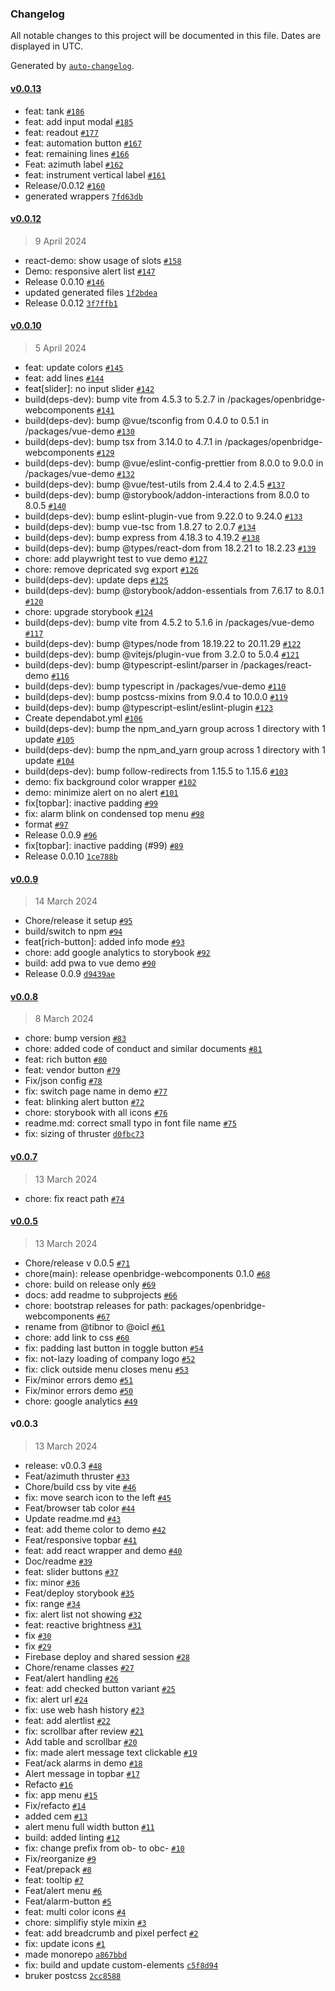 ### Changelog

All notable changes to this project will be documented in this file. Dates are displayed in UTC.

Generated by [`auto-changelog`](https://github.com/CookPete/auto-changelog).

#### [v0.0.13](https://github.com/Ocean-Industries-Concept-Lab/openbridge-webcomponents/compare/v0.0.12...v0.0.13)

- feat: tank [`#186`](https://github.com/Ocean-Industries-Concept-Lab/openbridge-webcomponents/pull/186)
- feat: add input modal [`#185`](https://github.com/Ocean-Industries-Concept-Lab/openbridge-webcomponents/pull/185)
- feat: readout [`#177`](https://github.com/Ocean-Industries-Concept-Lab/openbridge-webcomponents/pull/177)
- feat: automation button [`#167`](https://github.com/Ocean-Industries-Concept-Lab/openbridge-webcomponents/pull/167)
- feat: remaining lines [`#166`](https://github.com/Ocean-Industries-Concept-Lab/openbridge-webcomponents/pull/166)
- Feat: azimuth label [`#162`](https://github.com/Ocean-Industries-Concept-Lab/openbridge-webcomponents/pull/162)
- feat: instrument vertical label [`#161`](https://github.com/Ocean-Industries-Concept-Lab/openbridge-webcomponents/pull/161)
- Release/0.0.12 [`#160`](https://github.com/Ocean-Industries-Concept-Lab/openbridge-webcomponents/pull/160)
- generated wrappers [`7fd63db`](https://github.com/Ocean-Industries-Concept-Lab/openbridge-webcomponents/commit/7fd63db03611026a7fa559dcedda2dd190343049)

#### [v0.0.12](https://github.com/Ocean-Industries-Concept-Lab/openbridge-webcomponents/compare/v0.0.10...v0.0.12)

> 9 April 2024

- react-demo: show usage of slots [`#158`](https://github.com/Ocean-Industries-Concept-Lab/openbridge-webcomponents/pull/158)
- Demo: responsive alert list [`#147`](https://github.com/Ocean-Industries-Concept-Lab/openbridge-webcomponents/pull/147)
- Release 0.0.10 [`#146`](https://github.com/Ocean-Industries-Concept-Lab/openbridge-webcomponents/pull/146)
- updated generated files [`1f2bdea`](https://github.com/Ocean-Industries-Concept-Lab/openbridge-webcomponents/commit/1f2bdea4f0a5c632b71a8c8b9aedef5adbc0f61f)
- Release 0.0.12 [`3f7ffb1`](https://github.com/Ocean-Industries-Concept-Lab/openbridge-webcomponents/commit/3f7ffb1ede16d59f253b895a3b38f1796325a5eb)

#### [v0.0.10](https://github.com/Ocean-Industries-Concept-Lab/openbridge-webcomponents/compare/v0.0.9...v0.0.10)

> 5 April 2024

- feat: update colors [`#145`](https://github.com/Ocean-Industries-Concept-Lab/openbridge-webcomponents/pull/145)
- feat: add lines [`#144`](https://github.com/Ocean-Industries-Concept-Lab/openbridge-webcomponents/pull/144)
- feat[slider]: no input slider [`#142`](https://github.com/Ocean-Industries-Concept-Lab/openbridge-webcomponents/pull/142)
- build(deps-dev): bump vite from 4.5.3 to 5.2.7 in /packages/openbridge-webcomponents [`#141`](https://github.com/Ocean-Industries-Concept-Lab/openbridge-webcomponents/pull/141)
- build(deps-dev): bump @vue/tsconfig from 0.4.0 to 0.5.1 in /packages/vue-demo [`#130`](https://github.com/Ocean-Industries-Concept-Lab/openbridge-webcomponents/pull/130)
- build(deps-dev): bump tsx from 3.14.0 to 4.7.1 in /packages/openbridge-webcomponents [`#129`](https://github.com/Ocean-Industries-Concept-Lab/openbridge-webcomponents/pull/129)
- build(deps-dev): bump @vue/eslint-config-prettier from 8.0.0 to 9.0.0 in /packages/vue-demo [`#132`](https://github.com/Ocean-Industries-Concept-Lab/openbridge-webcomponents/pull/132)
- build(deps-dev): bump @vue/test-utils from 2.4.4 to 2.4.5 [`#137`](https://github.com/Ocean-Industries-Concept-Lab/openbridge-webcomponents/pull/137)
- build(deps-dev): bump @storybook/addon-interactions from 8.0.0 to 8.0.5 [`#140`](https://github.com/Ocean-Industries-Concept-Lab/openbridge-webcomponents/pull/140)
- build(deps-dev): bump eslint-plugin-vue from 9.22.0 to 9.24.0 [`#133`](https://github.com/Ocean-Industries-Concept-Lab/openbridge-webcomponents/pull/133)
- build(deps-dev): bump vue-tsc from 1.8.27 to 2.0.7 [`#134`](https://github.com/Ocean-Industries-Concept-Lab/openbridge-webcomponents/pull/134)
- build(deps-dev): bump express from 4.18.3 to 4.19.2 [`#138`](https://github.com/Ocean-Industries-Concept-Lab/openbridge-webcomponents/pull/138)
- build(deps-dev): bump @types/react-dom from 18.2.21 to 18.2.23 [`#139`](https://github.com/Ocean-Industries-Concept-Lab/openbridge-webcomponents/pull/139)
- chore: add playwright test to vue demo [`#127`](https://github.com/Ocean-Industries-Concept-Lab/openbridge-webcomponents/pull/127)
- chore: remove depricated svg export [`#126`](https://github.com/Ocean-Industries-Concept-Lab/openbridge-webcomponents/pull/126)
- build(deps-dev): update deps [`#125`](https://github.com/Ocean-Industries-Concept-Lab/openbridge-webcomponents/pull/125)
- build(deps-dev): bump @storybook/addon-essentials from 7.6.17 to 8.0.1 [`#120`](https://github.com/Ocean-Industries-Concept-Lab/openbridge-webcomponents/pull/120)
- chore: upgrade storybook [`#124`](https://github.com/Ocean-Industries-Concept-Lab/openbridge-webcomponents/pull/124)
- build(deps-dev): bump vite from 4.5.2 to 5.1.6 in /packages/vue-demo [`#117`](https://github.com/Ocean-Industries-Concept-Lab/openbridge-webcomponents/pull/117)
- build(deps-dev): bump @types/node from 18.19.22 to 20.11.29 [`#122`](https://github.com/Ocean-Industries-Concept-Lab/openbridge-webcomponents/pull/122)
- build(deps-dev): bump @vitejs/plugin-vue from 3.2.0 to 5.0.4 [`#121`](https://github.com/Ocean-Industries-Concept-Lab/openbridge-webcomponents/pull/121)
- build(deps-dev): bump @typescript-eslint/parser in /packages/react-demo [`#116`](https://github.com/Ocean-Industries-Concept-Lab/openbridge-webcomponents/pull/116)
- build(deps-dev): bump typescript in /packages/vue-demo [`#110`](https://github.com/Ocean-Industries-Concept-Lab/openbridge-webcomponents/pull/110)
- build(deps-dev): bump postcss-mixins from 9.0.4 to 10.0.0 [`#119`](https://github.com/Ocean-Industries-Concept-Lab/openbridge-webcomponents/pull/119)
- build(deps-dev): bump @typescript-eslint/eslint-plugin [`#123`](https://github.com/Ocean-Industries-Concept-Lab/openbridge-webcomponents/pull/123)
- Create dependabot.yml [`#106`](https://github.com/Ocean-Industries-Concept-Lab/openbridge-webcomponents/pull/106)
- build(deps-dev): bump the npm_and_yarn group across 1 directory with 1 update [`#105`](https://github.com/Ocean-Industries-Concept-Lab/openbridge-webcomponents/pull/105)
- build(deps-dev): bump the npm_and_yarn group across 1 directory with 1 update [`#104`](https://github.com/Ocean-Industries-Concept-Lab/openbridge-webcomponents/pull/104)
- build(deps-dev): bump follow-redirects from 1.15.5 to 1.15.6 [`#103`](https://github.com/Ocean-Industries-Concept-Lab/openbridge-webcomponents/pull/103)
- demo: fix background color wrapper [`#102`](https://github.com/Ocean-Industries-Concept-Lab/openbridge-webcomponents/pull/102)
- demo: minimize alert on no alert [`#101`](https://github.com/Ocean-Industries-Concept-Lab/openbridge-webcomponents/pull/101)
- fix[topbar]: inactive padding [`#99`](https://github.com/Ocean-Industries-Concept-Lab/openbridge-webcomponents/pull/99)
- fix: alarm blink on condensed top menu [`#98`](https://github.com/Ocean-Industries-Concept-Lab/openbridge-webcomponents/pull/98)
- format [`#97`](https://github.com/Ocean-Industries-Concept-Lab/openbridge-webcomponents/pull/97)
- Release 0.0.9 [`#96`](https://github.com/Ocean-Industries-Concept-Lab/openbridge-webcomponents/pull/96)
- fix[topbar]: inactive padding (#99) [`#89`](https://github.com/Ocean-Industries-Concept-Lab/openbridge-webcomponents/issues/89)
- Release 0.0.10 [`1ce788b`](https://github.com/Ocean-Industries-Concept-Lab/openbridge-webcomponents/commit/1ce788bfb21e644cda5998985ba6a0b2db251833)

#### [v0.0.9](https://github.com/Ocean-Industries-Concept-Lab/openbridge-webcomponents/compare/v0.0.8...v0.0.9)

> 14 March 2024

- Chore/release it setup [`#95`](https://github.com/Ocean-Industries-Concept-Lab/openbridge-webcomponents/pull/95)
- build/switch to npm [`#94`](https://github.com/Ocean-Industries-Concept-Lab/openbridge-webcomponents/pull/94)
- feat[rich-button]: added info mode [`#93`](https://github.com/Ocean-Industries-Concept-Lab/openbridge-webcomponents/pull/93)
- chore: add google analytics to storybook [`#92`](https://github.com/Ocean-Industries-Concept-Lab/openbridge-webcomponents/pull/92)
- build: add pwa to vue demo [`#90`](https://github.com/Ocean-Industries-Concept-Lab/openbridge-webcomponents/pull/90)
- Release 0.0.9 [`d9439ae`](https://github.com/Ocean-Industries-Concept-Lab/openbridge-webcomponents/commit/d9439ae7e12e618fa8eff9f93f5310f3800af8eb)

#### [v0.0.8](https://github.com/Ocean-Industries-Concept-Lab/openbridge-webcomponents/compare/v0.0.7...v0.0.8)

> 8 March 2024

- chore: bump version [`#83`](https://github.com/Ocean-Industries-Concept-Lab/openbridge-webcomponents/pull/83)
- chore: added code of conduct and similar documents [`#81`](https://github.com/Ocean-Industries-Concept-Lab/openbridge-webcomponents/pull/81)
- feat: rich button [`#80`](https://github.com/Ocean-Industries-Concept-Lab/openbridge-webcomponents/pull/80)
- feat: vendor button [`#79`](https://github.com/Ocean-Industries-Concept-Lab/openbridge-webcomponents/pull/79)
- Fix/json config [`#78`](https://github.com/Ocean-Industries-Concept-Lab/openbridge-webcomponents/pull/78)
- fix: switch page name in demo [`#77`](https://github.com/Ocean-Industries-Concept-Lab/openbridge-webcomponents/pull/77)
- feat: blinking alert button [`#72`](https://github.com/Ocean-Industries-Concept-Lab/openbridge-webcomponents/pull/72)
- chore: storybook with all icons [`#76`](https://github.com/Ocean-Industries-Concept-Lab/openbridge-webcomponents/pull/76)
- readme.md: correct small typo in font file name [`#75`](https://github.com/Ocean-Industries-Concept-Lab/openbridge-webcomponents/pull/75)
- fix: sizing of thruster [`d0fbc73`](https://github.com/Ocean-Industries-Concept-Lab/openbridge-webcomponents/commit/d0fbc737917c43b255c261d3e30ce5062ef061a4)

#### [v0.0.7](https://github.com/Ocean-Industries-Concept-Lab/openbridge-webcomponents/compare/v0.0.5...v0.0.7)

> 13 March 2024

- chore: fix react path [`#74`](https://github.com/Ocean-Industries-Concept-Lab/openbridge-webcomponents/pull/74)

#### [v0.0.5](https://github.com/Ocean-Industries-Concept-Lab/openbridge-webcomponents/compare/v0.0.3...v0.0.5)

> 13 March 2024

- Chore/release v 0.0.5 [`#71`](https://github.com/Ocean-Industries-Concept-Lab/openbridge-webcomponents/pull/71)
- chore(main): release openbridge-webcomponents 0.1.0 [`#68`](https://github.com/Ocean-Industries-Concept-Lab/openbridge-webcomponents/pull/68)
- chore: build on release only [`#69`](https://github.com/Ocean-Industries-Concept-Lab/openbridge-webcomponents/pull/69)
- docs: add readme to subprojects [`#66`](https://github.com/Ocean-Industries-Concept-Lab/openbridge-webcomponents/pull/66)
- chore: bootstrap releases for path: packages/openbridge-webcomponents [`#67`](https://github.com/Ocean-Industries-Concept-Lab/openbridge-webcomponents/pull/67)
- rename from @tibnor to @oicl [`#61`](https://github.com/Ocean-Industries-Concept-Lab/openbridge-webcomponents/pull/61)
- chore: add link to css [`#60`](https://github.com/Ocean-Industries-Concept-Lab/openbridge-webcomponents/pull/60)
- fix: padding last button in toggle button [`#54`](https://github.com/Ocean-Industries-Concept-Lab/openbridge-webcomponents/pull/54)
- fix: not-lazy loading of company logo [`#52`](https://github.com/Ocean-Industries-Concept-Lab/openbridge-webcomponents/pull/52)
- fix: click outside menu closes menu [`#53`](https://github.com/Ocean-Industries-Concept-Lab/openbridge-webcomponents/pull/53)
- Fix/minor errors demo [`#51`](https://github.com/Ocean-Industries-Concept-Lab/openbridge-webcomponents/pull/51)
- Fix/minor errors demo [`#50`](https://github.com/Ocean-Industries-Concept-Lab/openbridge-webcomponents/pull/50)
- chore: google analytics [`#49`](https://github.com/Ocean-Industries-Concept-Lab/openbridge-webcomponents/pull/49)

#### v0.0.3

> 13 March 2024

- release: v0.0.3 [`#48`](https://github.com/Ocean-Industries-Concept-Lab/openbridge-webcomponents/pull/48)
- Feat/azimuth thruster [`#33`](https://github.com/Ocean-Industries-Concept-Lab/openbridge-webcomponents/pull/33)
- Chore/build css by vite [`#46`](https://github.com/Ocean-Industries-Concept-Lab/openbridge-webcomponents/pull/46)
- fix: move search icon to the left [`#45`](https://github.com/Ocean-Industries-Concept-Lab/openbridge-webcomponents/pull/45)
- Feat/browser tab color [`#44`](https://github.com/Ocean-Industries-Concept-Lab/openbridge-webcomponents/pull/44)
- Update readme.md [`#43`](https://github.com/Ocean-Industries-Concept-Lab/openbridge-webcomponents/pull/43)
- feat: add theme color to demo [`#42`](https://github.com/Ocean-Industries-Concept-Lab/openbridge-webcomponents/pull/42)
- Feat/responsive topbar [`#41`](https://github.com/Ocean-Industries-Concept-Lab/openbridge-webcomponents/pull/41)
- feat: add react wrapper and demo [`#40`](https://github.com/Ocean-Industries-Concept-Lab/openbridge-webcomponents/pull/40)
- Doc/readme [`#39`](https://github.com/Ocean-Industries-Concept-Lab/openbridge-webcomponents/pull/39)
- feat: slider buttons [`#37`](https://github.com/Ocean-Industries-Concept-Lab/openbridge-webcomponents/pull/37)
- fix: minor [`#36`](https://github.com/Ocean-Industries-Concept-Lab/openbridge-webcomponents/pull/36)
- Feat/deploy storybook [`#35`](https://github.com/Ocean-Industries-Concept-Lab/openbridge-webcomponents/pull/35)
- fix: range [`#34`](https://github.com/Ocean-Industries-Concept-Lab/openbridge-webcomponents/pull/34)
- fix: alert list not showing [`#32`](https://github.com/Ocean-Industries-Concept-Lab/openbridge-webcomponents/pull/32)
- feat: reactive brightness [`#31`](https://github.com/Ocean-Industries-Concept-Lab/openbridge-webcomponents/pull/31)
- fix [`#30`](https://github.com/Ocean-Industries-Concept-Lab/openbridge-webcomponents/pull/30)
- fix [`#29`](https://github.com/Ocean-Industries-Concept-Lab/openbridge-webcomponents/pull/29)
- Firebase deploy and shared session [`#28`](https://github.com/Ocean-Industries-Concept-Lab/openbridge-webcomponents/pull/28)
- Chore/rename classes [`#27`](https://github.com/Ocean-Industries-Concept-Lab/openbridge-webcomponents/pull/27)
- Feat/alert handling [`#26`](https://github.com/Ocean-Industries-Concept-Lab/openbridge-webcomponents/pull/26)
- feat: add checked button variant [`#25`](https://github.com/Ocean-Industries-Concept-Lab/openbridge-webcomponents/pull/25)
- fix: alert url [`#24`](https://github.com/Ocean-Industries-Concept-Lab/openbridge-webcomponents/pull/24)
- fix: use web hash history [`#23`](https://github.com/Ocean-Industries-Concept-Lab/openbridge-webcomponents/pull/23)
- feat: add alertlist [`#22`](https://github.com/Ocean-Industries-Concept-Lab/openbridge-webcomponents/pull/22)
- fix: scrollbar after review [`#21`](https://github.com/Ocean-Industries-Concept-Lab/openbridge-webcomponents/pull/21)
- Add table and scrollbar [`#20`](https://github.com/Ocean-Industries-Concept-Lab/openbridge-webcomponents/pull/20)
- fix: made alert message text clickable [`#19`](https://github.com/Ocean-Industries-Concept-Lab/openbridge-webcomponents/pull/19)
- Feat/ack alarms in demo [`#18`](https://github.com/Ocean-Industries-Concept-Lab/openbridge-webcomponents/pull/18)
- Alert message in topbar [`#17`](https://github.com/Ocean-Industries-Concept-Lab/openbridge-webcomponents/pull/17)
- Refacto [`#16`](https://github.com/Ocean-Industries-Concept-Lab/openbridge-webcomponents/pull/16)
- fix: app menu [`#15`](https://github.com/Ocean-Industries-Concept-Lab/openbridge-webcomponents/pull/15)
- Fix/refacto [`#14`](https://github.com/Ocean-Industries-Concept-Lab/openbridge-webcomponents/pull/14)
- added cem [`#13`](https://github.com/Ocean-Industries-Concept-Lab/openbridge-webcomponents/pull/13)
- alert menu full width button [`#11`](https://github.com/Ocean-Industries-Concept-Lab/openbridge-webcomponents/pull/11)
- build: added linting [`#12`](https://github.com/Ocean-Industries-Concept-Lab/openbridge-webcomponents/pull/12)
- fix: change prefix from ob- to obc- [`#10`](https://github.com/Ocean-Industries-Concept-Lab/openbridge-webcomponents/pull/10)
- Fix/reorganize [`#9`](https://github.com/Ocean-Industries-Concept-Lab/openbridge-webcomponents/pull/9)
- Feat/prepack [`#8`](https://github.com/Ocean-Industries-Concept-Lab/openbridge-webcomponents/pull/8)
- feat: tooltip [`#7`](https://github.com/Ocean-Industries-Concept-Lab/openbridge-webcomponents/pull/7)
- Feat/alert menu [`#6`](https://github.com/Ocean-Industries-Concept-Lab/openbridge-webcomponents/pull/6)
- Feat/alarm-button [`#5`](https://github.com/Ocean-Industries-Concept-Lab/openbridge-webcomponents/pull/5)
- feat: multi color icons [`#4`](https://github.com/Ocean-Industries-Concept-Lab/openbridge-webcomponents/pull/4)
- chore: simplifiy style mixin [`#3`](https://github.com/Ocean-Industries-Concept-Lab/openbridge-webcomponents/pull/3)
- feat: add breadcrumb and pixel perfect [`#2`](https://github.com/Ocean-Industries-Concept-Lab/openbridge-webcomponents/pull/2)
- fix: update icons [`#1`](https://github.com/Ocean-Industries-Concept-Lab/openbridge-webcomponents/pull/1)
- made monorepo [`a867bbd`](https://github.com/Ocean-Industries-Concept-Lab/openbridge-webcomponents/commit/a867bbd7770e1feb8d00655c633f2cf0f78ba14d)
- fix: build and update custom-elements [`c5f8d94`](https://github.com/Ocean-Industries-Concept-Lab/openbridge-webcomponents/commit/c5f8d94f9dfc2242b1757109abcc425fd9b07a2b)
- bruker postcss [`2cc8588`](https://github.com/Ocean-Industries-Concept-Lab/openbridge-webcomponents/commit/2cc858824c5bc213b94ac9e42f9a4da0f5a2140b)
